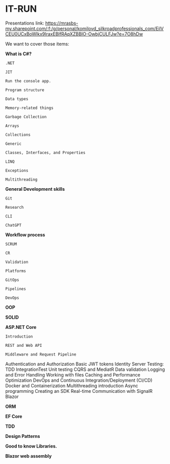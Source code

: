 # IT-RUN
Presentations link: https://mrasbs-my.sharepoint.com/:f:/g/personal/komilovd_silkroadprofessionals_com/EilVCEU0UCxBoWlkx9IraxEBIfRApXZBBIO-OwbjCULFJw?e=7O8hDw

We want to cover those items: 

**What is C#?** 

    .NET 
    
    JIT
    
    Run the console app.
    
    Program structure
    
    Data types 
    
    Memory-related things
    
    Garbage Collection
    
    Arrays
    
    Collections
    
    Generic
    
    Classes, Interfaces, and Properties
    
    LINQ
    
    Exceptions
    
    Multithreading 
    
**General Development skills**

    Git
    
    Research
    
    CLI
    
    ChatGPT
    
    
**Workflow process**

    SCRUM
    
    CR
    
    Validation
    
    Platforms
    
    GitOps
    
    Pipelines
    
    DevOps
    
    
**OOP**

**SOLID**

**ASP.NET Core**

    Introduction

    REST and Web API

    Middleware and Request Pipeline
Authentication and Authorization
	Basic
	JWT tokens
	Identity Server
Testing:
	TDD
	IntegrationTest
	Unit testing
CQRS and MediatR
Data validation
Logging and Error Handling
Working with files
Caching and Performance Optimization
DevOps and Continuous Integration/Deployment (CI/CD)
Docker and Containerization
Multithreading introduction
Async programming
Creating an SDK
Real-time Communication with SignalR
Blazor
    
**ORM**

**EF Core**

**TDD**

**Design Patterns**

**Good to know Libraries.**

**Blazor web assembly**
